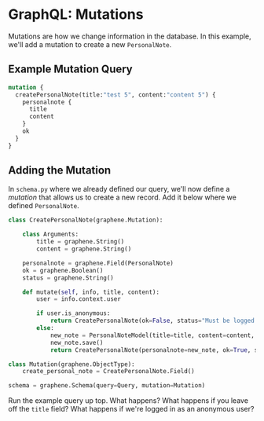 # GraphQL: Mutations

Mutations are how we change information in the database. In this example, we'll add a mutation to create a new `PersonalNote`.

## Example Mutation Query

```graphql
mutation {
  createPersonalNote(title:"test 5", content:"content 5") {
    personalnote {
      title
      content
    }
    ok
  }
}
```

## Adding the Mutation

In `schema.py` where we already defined our query, we'll now define a _mutation_
that allows us to create a new record. Add it below where we defined
`PersonalNote`.


```python
class CreatePersonalNote(graphene.Mutation):

    class Arguments:
        title = graphene.String()
        content = graphene.String()

    personalnote = graphene.Field(PersonalNote)
    ok = graphene.Boolean()
    status = graphene.String()

    def mutate(self, info, title, content):
        user = info.context.user

        if user.is_anonymous:
            return CreatePersonalNote(ok=False, status="Must be logged in!")
        else:
            new_note = PersonalNoteModel(title=title, content=content, user=user)
            new_note.save()
            return CreatePersonalNote(personalnote=new_note, ok=True, status="ok")

class Mutation(graphene.ObjectType):
    create_personal_note = CreatePersonalNote.Field()

schema = graphene.Schema(query=Query, mutation=Mutation)
```

Run the example query up top. What happens? What happens if you leave off the `title` field? What happens if we're logged in as an anonymous user?
